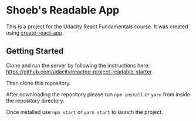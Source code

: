 # Shoeb's Readable App

This is a project for the Udacity React Fundamentals course. It was created using [create-react-app]( https://github.com/facebookincubator/create-react-app/blob/master/packages/react-scripts/template/README.md ).

## Getting Started

Clone and run the server by following the instructions here: https://github.com/udacity/reactnd-project-readable-starter

Then clone this repository.

After downloading the repository please run `npm install` or `yarn` from inside the repository directory.

Once installed use `npm start` or `yarn start` to launch the project.
